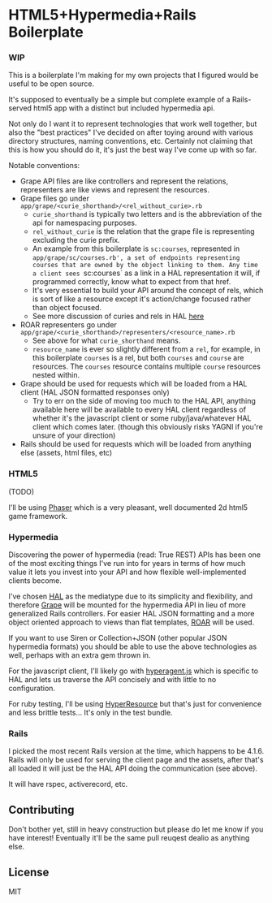 # HTML5+Hypermedia+Rails Boilerplate

### WIP

This is a boilerplate I'm making for my own projects that I figured would be useful to be open source.

It's supposed to eventually be a simple but complete example of a Rails-served html5 app with a distinct but included hypermedia api.

Not only do I want it to represent technologies that work well together, but also the "best practices" I've decided on after toying around with various directory structures, naming conventions, etc. Certainly not claiming that this is how you should do it, it's just the best way I've come up with so far.

Notable conventions:

* Grape API files are like controllers and represent the relations, representers are like views and represent the resources.
* Grape files go under `app/grape/<curie_shorthand>/<rel_without_curie>.rb`
  * `curie_shorthand` is typically two letters and is the abbreviation of the api for namespacing purposes.
  * `rel_without_curie` is the relation that the grape file is representing excluding the curie prefix.
  * An example from this boilerplate is `sc:courses`, represented in `app/grape/sc/courses.rb', a set of endpoints representing courses that are owned by the object linking to them. Any time a client sees `sc:courses` as a link in a HAL representation it will, if programmed correctly, know what to expect from that href.
  * It's very essential to build your API around the concept of rels, which is sort of like a resource except it's action/change focused rather than object focused.
  * See more discussion of curies and rels in HAL [here](https://groups.google.com/forum/#!topic/hal-discuss/-gE6WmmpGHM)
* ROAR representers go under `app/grape/<curie_shorthand>/representers/<resource_name>.rb`
  * See above for what `curie_shorthand` means.
  * `resource_name` is ever so slightly different from a `rel`, for example, in this boilerplate `courses` is a rel, but both `courses` and `course` are resources. The `courses` resource contains multiple `course` resources nested within.
* Grape should be used for requests which will be loaded from a HAL client (HAL JSON formatted responses only)
  * Try to err on the side of moving too much to the HAL API, anything available here will be available to every HAL client regardless of whether it's the javascript client or some ruby/java/whatever HAL client which comes later. (though this obviously risks YAGNI if you're unsure of your direction)
* Rails should be used for requests which will be loaded from anything else (assets, html files, etc)

### HTML5

(TODO)

I'll be using [Phaser](http://phaser.io) which is a very pleasant, well documented 2d html5 game framework.

### Hypermedia

Discovering the power of hypermedia (read: True REST) APIs has been one of the most exciting things I've run into for years in terms of how much value it lets you invest into your API and how flexible well-implemented clients become.

I've chosen [HAL](http://stateless.co/hal_specification.html) as the mediatype due to its simplicity and flexibility, and therefore [Grape](http://stateless.co/hal_specification.html) will be mounted for the hypermedia API in lieu of more generalized Rails controllers. For easier HAL JSON formatting and a more object oriented approach to views than flat templates, [ROAR](https://github.com/apotonick/roar) will be used.

If you want to use Siren or Collection+JSON (other popular JSON hypermedia formats) you should be able to use the above technologies as well, perhaps with an extra gem thrown in.

For the javascript client, I'll likely go with [hyperagent.js](https://github.com/weluse/hyperagent) which is specific to HAL and lets us traverse the API concisely and with little to no configuration.

For ruby testing, I'll be using [HyperResource](https://github.com/gamache/hyperresource) but that's just for convenience and less brittle tests... It's only in the test bundle.

### Rails

I picked the most recent Rails version at the time, which happens to be 4.1.6. Rails will only be used for serving the client page and the assets, after that's all loaded it will just be the HAL API doing the communication (see above).

It will have rspec, activerecord, etc.

## Contributing

Don't bother yet, still in heavy construction but please do let me know if you have interest! Eventually it'll be the same pull reuqest dealio as anything else.

## License

MIT
